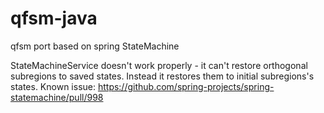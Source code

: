 # qfsm-java
qfsm port based on spring StateMachine

StateMachineService doesn't work properly - it can't restore orthogonal subregions to saved states. Instead it restores them to initial subregions's states. Known issue: https://github.com/spring-projects/spring-statemachine/pull/998

